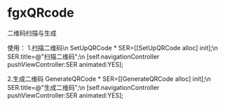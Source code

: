 # fgxQRcode
二维码扫描与生成

使用：
 1.扫描二维码\n
  SetUpQRCode * SER=[[SetUpQRCode alloc] init];\n
  SER.title=@"扫描二维码";\n
  [self.navigationController pushViewController:SER animated:YES];

 2.生成二维码
  GenerateQRCode * SER=[[GenerateQRCode alloc] init];\n
  SER.title=@"生成二维码";\n
  [self.navigationController pushViewController:SER animated:YES];
 